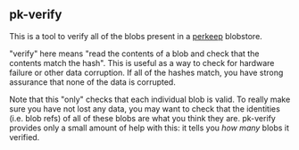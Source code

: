 pk-verify
---------

This is a tool to verify all of the blobs present in a [perkeep](https://perkeep.org) blobstore.

"verify" here means "read the contents of a blob and check that the contents match the hash". This is useful as a way to check for hardware failure or other data corruption. If all of the hashes match, you have strong assurance that none of the data is corrupted.

Note that this "only" checks that each individual blob is valid. To really make sure you have not lost any data, you may want to check that the identities (i.e. blob refs) of all of these blobs are what you think they are. pk-verify provides only a small amount of help with this: it tells you _how many_ blobs it verified.
